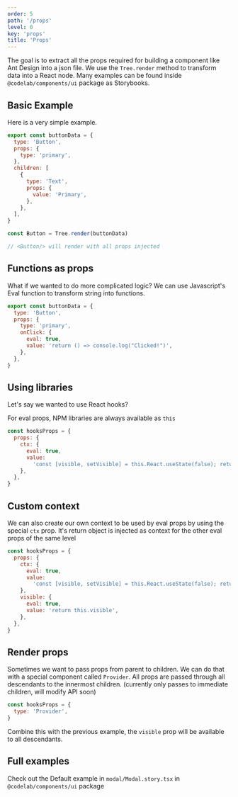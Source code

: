 ```yaml
---
order: 5
path: '/props'
level: 0
key: 'props'
title: 'Props'
---
```


The goal is to extract all the props required for building a component like Ant Design into a json file. We use the `Tree.render` method to transform data into a React node. Many examples can be found inside `@codelab/components/ui` package as Storybooks.

## Basic Example

Here is a very simple example.

```jsx
export const buttonData = {
  type: 'Button',
  props: {
    type: 'primary',
  },
  children: [
    {
      type: 'Text',
      props: {
        value: 'Primary',
      },
    },
  ],
}

const Button = Tree.render(buttonData)

// <Button/> will render with all props injected
```

## Functions as props

What if we wanted to do more complicated logic? We can use Javascript's Eval function to transform string into functions.

```javascript
export const buttonData = {
  type: 'Button',
  props: {
    type: 'primary',
    onClick: {
      eval: true,
      value: 'return () => console.log("Clicked!")',
    },
  },
}
```

## Using libraries

Let's say we wanted to use React hooks?

For eval props, NPM libraries are always available as `this`

```javascript
const hooksProps = {
  props: {
    ctx: {
      eval: true,
      value:
        'const [visible, setVisible] = this.React.useState(false); return { visible, setVisible }',
    },
  },
}
```

## Custom context

We can also create our own context to be used by eval props by using the special `ctx` prop. It's return object is injected as context for the other eval props of the same level

```javascript
const hooksProps = {
  props: {
    ctx: {
      eval: true,
      value:
        'const [visible, setVisible] = this.React.useState(false); return { visible, setVisible }',
    },
    visible: {
      eval: true,
      value: 'return this.visible',
    },
  },
}
```

## Render props

Sometimes we want to pass props from parent to children. We can do that with a special component called `Provider`. All props are passed through all descendants to the innermost children. (currently only passes to immediate children, will modify API soon)

```javascript
const hooksProps = {
  type: 'Provider',
}
```

Combine this with the previous example, the `visible` prop will be available to all descendants.

## Full examples

Check out the Default example in `modal/Modal.story.tsx` in `@codelab/components/ui` package
